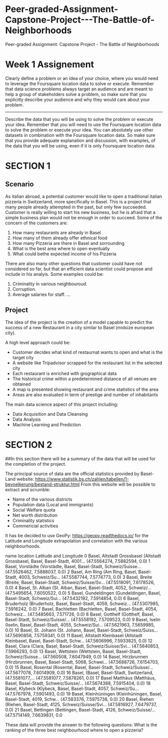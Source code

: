 # Peer-graded-Assignment-Capstone-Project---The-Battle-of-Neighborhoods
Peer-graded Assignment: Capstone Project - The Battle of Neighborhoods

# Week 1 Assignement

Clearly define a problem or an idea of your choice, where you would need to leverage the Foursquare location data to solve or execute. Remember that data science problems always target an audience and are meant to help a group of stakeholders solve a problem, so make sure that you explicitly describe your audience and why they would care about your problem.

---

Describe the data that you will be using to solve the problem or execute your idea. Remember that you will need to use the Foursquare location data to solve the problem or execute your idea. You can absolutely use other datasets in combination with the Foursquare location data. So make sure that you provide adequate explanation and discussion, with examples, of the data that you will be using, even if it is only Foursquare location data.

# SECTION 1
## Scenario

As italian abroad, a potential customer would like to open a traditional italian pizzeria in Switzerland, more specifically in Basel.
This is a project that many people already attempted in the past, but only few succeeded.
Customer is really willing to start his new business, but he is afraid that a simple business plan would not be enough in order to succeed.
Some of the concern of the customers are:

1. How many restaurants are already in Basel
2. How many of them already offer ethnical food
3. How many Pizzeria are there in Basel and sorrounding
4. What is the best area where to open eventually
5. What could bethe expected income of his Pizzeria

There are also many other questions that customer could have not considered so far, but that an efficient data scientist could propose and include in his analyis. Some examples could be:

1. Criminality in various neighbouroud.
2. Corruption.
3. Average salaries for staff.
...

## Project

The idea of the project is the creation of a model capable to predict the success of a new Restaurant in a city similar to Basel (midsize european city).

A high level approach could be:

- Customer decides what kind of restaurnat wants to open and what is the target city
- A website like Tripadvisor scrapped for the restaurant list in the selected city
- Each restaurant is enriched with grographical data
- The historical crime within a predetermined distance of all venues are obtained
- A map is presented showing restaurant and crime statistics of the area
- Areas are also evaluated in term of prestige and number of inhabitants

The main data science aspect of this project including:

- Data Acquisition and Data Cleansing
- Data Analysis
- Machine Learning and Prediction

# SECTION 2

##In this section there will be a summary of the data that will be used for the completion of the project.

The principal source of data are the official statistics provided by Basel-Land website:
https://www.statistik.bs.ch/zahlen/tabellen/1-bevoelkerung/bestand-struktur.html
From this website will be possible to extract and scrumble:

- Name of the various districts
- Population data (Local and immigrants)
- Social Welfare quota
- Net worth distribution
- Criminality statistics
- Commericial activities

It has be decided to use GeoPy: https://geopy.readthedocs.io/ for the Latitude and Longitude extrapolation and correlation with the various neighbourhoods.

name	location	Latitude and Longitude
0	Basel, Altstadt Grossbasel	(Altstadt Grossbasel, Basel, Basel-Stadt, 4001...	(47.5564274, 7.5882594, 0.0)
1	Basel, Vorstädte	(Vorstädte, Basel, Basel-Stadt, Schweiz/Suisse...	(47.5526462, 7.5888037, 0.0)
2	Basel, Am Ring	(Am Ring, Basel, Basel-Stadt, 4003, Schweiz/Su...	(47.5587744, 7.5774773, 0.0)
3	Basel, Breite	(Breite, Basel, Basel-Stadt, Schweiz/Suisse/Sv...	(47.5518091, 7.6178526, 0.0)
4	Basel, St. Alban	(St. Alban, Basel, Basel-Stadt, 4052, Schweiz/...	(47.5495654, 7.6050522, 0.0)
5	Basel, Gundeldingen	(Gundeldingen, Basel, Basel-Stadt, Schweiz/Sui...	(47.5432192, 7.5914854, 0.0)
6	Basel, Bruderholz	(Bruderholz, Basel, Basel-Stadt, 4059, Schweiz...	(47.5307985, 7.5916242, 0.0)
7	Basel, Bachletten	(Bachletten, Basel, Basel-Stadt, 4054, Schweiz...	(47.5485663, 7.571726, 0.0)
8	Basel, Gotthelf	(Gotthelf, Basel, Basel-Stadt, Schweiz/Suisse/...	(47.5558192, 7.5709523, 0.0)
9	Basel, Iselin	(Iselin, Basel, Basel-Stadt, 4055, Schweiz/Sui...	(47.5621963, 7.5659985, 0.0)
10	Basel, St. Johann	(St. Johann, Basel, Basel-Stadt, Schweiz/Suiss...	(47.5690856, 7.5759341, 0.0)
11	Basel, Altstadt Kleinbasel	(Altstadt Kleinbasel, Basel, Basel-Stadt, Schw...	(47.5606996, 7.5933825, 0.0)
12	Basel, Clara	(Clara, Basel, Basel-Stadt, Schweiz/Suisse/Svi...	(47.5640853, 7.5966293, 0.0)
13	Basel, Wettstein	(Wettstein, Basel, Basel-Stadt, Schweiz/Suisse...	(47.560508, 7.6047949, 0.0)
14	Basel, Hirzbrunnen	(Hirzbrunnen, Basel, Basel-Stadt, 5068, Schwei...	(47.5688726, 7.6154703, 0.0)
15	Basel, Rosental	(Rosental, Basel, Basel-Stadt, Schweiz/Suisse/...	(47.5677078, 7.6014909, 0.0)
16	Basel,	(Basel, Basel-Stadt, Switzerland, (47.5581077,...	(47.5581077, 7.5878261, 0.0)
17	Basel Matthäus	(Matthäus, Basel, Basel-Stadt, Schweiz/Suisse/...	(47.5674388, 7.5915404, 0.0)
18	Basel, Klybeck	(Klybeck, Basel, Basel-Stadt, 4057, Schweiz/Su...	(47.5767978, 7.5901493, 0.0)
19	Basel, Kleinhüningen	(Kleinhüningen, Basel, Basel-Stadt, 4019, Schw...	(47.583376, 7.5975738, 0.0)
20	Basel, Riehen	(Riehen, Basel-Stadt, 4125, Schweiz/Suisse/Svi...	(47.5816927, 7.6479737, 0.0)
21	Basel, Bettingen	(Bettingen, Basel-Stadt, 4126, Schweiz/Suisse/...	(47.5714149, 7.6639831, 0.0

These data will provide the answer to the following questions:
What is the ranking of the three best neighbourhood where to open a pizzeria?


